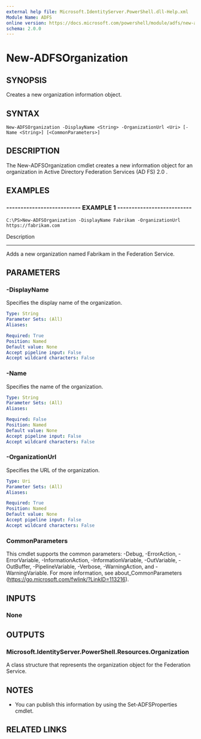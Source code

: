 ```yaml
---
external help file: Microsoft.IdentityServer.PowerShell.dll-Help.xml
Module Name: ADFS
online version: https://docs.microsoft.com/powershell/module/adfs/new-adfsorganization?view=windowsserver2012-ps&wt.mc_id=ps-gethelp
schema: 2.0.0
---
```


# New-ADFSOrganization

## SYNOPSIS
Creates a new organization information object.

## SYNTAX

```
New-ADFSOrganization -DisplayName <String> -OrganizationUrl <Uri> [-Name <String>] [<CommonParameters>]
```

## DESCRIPTION
The New-ADFSOrganization cmdlet creates a new information object for an organization in Active Directory Federation Services (AD FS) 2.0 .

## EXAMPLES

### -------------------------- EXAMPLE 1 --------------------------
```
C:\PS>New-ADFSOrganization -DisplayName Fabrikam -OrganizationUrl https://fabrikam.com
```

Description

-----------

Adds a new organization named Fabrikam in the Federation Service.

## PARAMETERS

### -DisplayName
Specifies the display name of the organization.

```yaml
Type: String
Parameter Sets: (All)
Aliases: 

Required: True
Position: Named
Default value: None
Accept pipeline input: False
Accept wildcard characters: False
```

### -Name
Specifies the name of the organization.

```yaml
Type: String
Parameter Sets: (All)
Aliases: 

Required: False
Position: Named
Default value: None
Accept pipeline input: False
Accept wildcard characters: False
```

### -OrganizationUrl
Specifies the URL of the organization.

```yaml
Type: Uri
Parameter Sets: (All)
Aliases: 

Required: True
Position: Named
Default value: None
Accept pipeline input: False
Accept wildcard characters: False
```

### CommonParameters
This cmdlet supports the common parameters: -Debug, -ErrorAction, -ErrorVariable, -InformationAction, -InformationVariable, -OutVariable, -OutBuffer, -PipelineVariable, -Verbose, -WarningAction, and -WarningVariable. For more information, see about_CommonParameters (https://go.microsoft.com/fwlink/?LinkID=113216).

## INPUTS

### None

## OUTPUTS

### Microsoft.IdentityServer.PowerShell.Resources.Organization
A class structure that represents the organization object for the Federation Service.

## NOTES
* You can publish this information by using the Set-ADFSProperties cmdlet.

## RELATED LINKS
